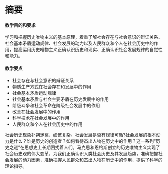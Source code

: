 # 摘要

#### 教学目的和要求

学习和把握历史唯物主义的基本原理，着重了解社会存在与社会意识的辩证关系、社会基本矛盾运动规律、社会发展的动力以及人民群众和个人在社会历史中的作用，提高运用历史唯物主义正确认识历史和现实、正确认识社会发展规律的自觉性和能力。

#### 教学要点

- 社会存在与社会意识的辩证关系
- 物质生产方式在社会存在和发展中的作用
- 社会基本矛盾运动规律
- 社会基本矛盾与社会主要矛盾在历史发展中的作用
- 阶级斗争和社会革命在阶级社会发展中的作用
- 改革在社会发展中的作用
- 科学技术在社会发展中的作用
- 人民群众和个人在社会历史中的作用


社会历史现象扑朔迷离、纷繁复杂。社会发展是否有规律可循?社会发展的根本动力是什么？谁是历史的创造者？如何看待杰出人物在历史中的作用？这一系列“历史之谜”在思想史上长期困扰着人们。马克思和恩格斯创立的历史唯物主义实现了社会历史观的伟大变革，为我们正确认识人类社会历史及其发展趋势，准确把握社会发展的动力因素，准确把握人民群众和杰出人物在历史中的作用，提供了科学的理论指导。

